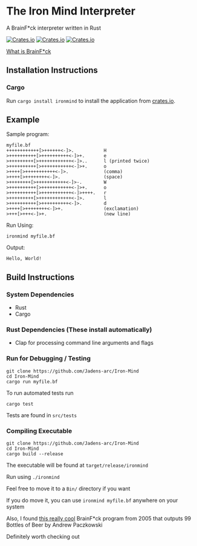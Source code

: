 # The Iron Mind Interpreter
A BrainF*ck interpreter written in Rust

[![Crates.io](https://img.shields.io/crates/l/ironmind)](https://opensource.org/licenses/MIT)
[![Crates.io](https://img.shields.io/crates/d/ironmind)](https://crates.io/crates/ironmind)
[![Crates.io](https://img.shields.io/github/actions/workflow/status/jadens-arc/Iron-Mind/rust.yml)](https://github.com/Jadens-Arc/Iron-Mind)



[What is BrainF*ck](https://www.youtube.com/watch?v=hdHjjBS4cs8)

## Installation Instructions
### Cargo
Run `cargo install ironmind` to install the application from [crates.io](https://crates.io/).

## Example
Sample program:
```brainfuck
myfile.bf
++++++++++++[>++++++<-]>.           H
>++++++++++[>++++++++++<-]>+.       e
>+++++++++[>++++++++++++<-]>..      l (printed twice)
>++++++++++[>+++++++++++<-]>+.      o
>++++[>+++++++++++<-]>.             (comma)
>++++[>++++++++<-]>.                (space)
>++++++++[>+++++++++++<-]>-.        W
>++++++++++[>+++++++++++<-]>+.      o
>++++++++++[>+++++++++++<-]>++++.   r
>+++++++++[>++++++++++++<-]>.       l
>++++++++++[>++++++++++<-]>.        d
>++++[>++++++++<-]>+.               (exclamation)
>+++[>+++<-]>+.                     (new line)
```
Run Using:
```shell
ironmind myfile.bf
```
Output:
```
Hello, World!
```

## Build Instructions
### System Dependencies
- Rust
- Cargo

### Rust Dependencies (These install automatically)
- Clap for processing command line arguments and flags

### Run for Debugging / Testing
```shell
git clone https://github.com/Jadens-arc/Iron-Mind
cd Iron-Mind
cargo run myfile.bf
```
To run automated tests run
```shell
cargo test
```
Tests are found in ```src/tests```

### Compiling Executable
```shell
git clone https://github.com/Jadens-arc/Iron-Mind
cd Iron-Mind
cargo build --release
```
The executable will be found at ```target/release/ironmind```

Run using ```./ironmind```

Feel free to move it to a ```Bin/``` directory if you want

If you do move it, you can use   ```ironmind myfile.bf``` anywhere on your system


Also, I found [this really cool](http://www.99-bottles-of-beer.net/language-brainfuck-101.html) BrainF*ck program from 2005 that outputs 99 Bottles of Beer by Andrew Paczkowski

Definitely worth checking out

